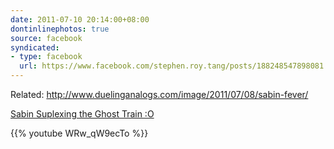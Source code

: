 ```yaml
---
date: 2011-07-10 20:14:00+08:00
dontinlinephotos: true
source: facebook
syndicated:
- type: facebook
  url: https://www.facebook.com/stephen.roy.tang/posts/188248547898081
---
```


Related: http://www.duelinganalogs.com/image/2011/07/08/sabin-fever/

[Sabin Suplexing the Ghost Train :O](https://www.youtube.com/watch?v=WRw_qW9ecTo)



{{% youtube WRw_qW9ecTo %}}